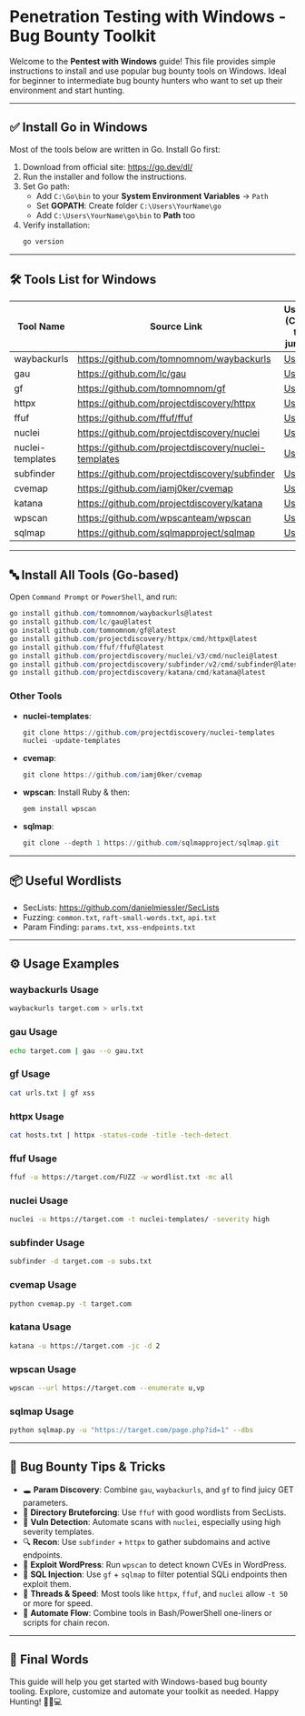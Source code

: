 # Penetration Testing with Windows - Bug Bounty Toolkit

Welcome to the **Pentest with Windows** guide! This file provides simple instructions to install and use popular bug bounty tools on Windows. Ideal for beginner to intermediate bug bounty hunters who want to set up their environment and start hunting.

---

## ✅ Install Go in Windows

Most of the tools below are written in Go. Install Go first:

1. Download from official site: https://go.dev/dl/
2. Run the installer and follow the instructions.
3. Set Go path:
    - Add `C:\Go\bin` to your **System Environment Variables** → `Path`
    - Set **GOPATH**: Create folder `C:\Users\YourName\go`
    - Add `C:\Users\YourName\go\bin` to **Path** too
4. Verify installation:
    ```powershell
    go version
    ```

---

## 🛠️ Tools List for Windows

| Tool Name       | Source Link                                                 | Usage (Click to jump)         |
|----------------|--------------------------------------------------------------|-------------------------------|
| waybackurls     | https://github.com/tomnomnom/waybackurls                   | [Usage](#waybackurls-usage)  |
| gau             | https://github.com/lc/gau                                   | [Usage](#gau-usage)           |
| gf              | https://github.com/tomnomnom/gf                             | [Usage](#gf-usage)            |
| httpx           | https://github.com/projectdiscovery/httpx                   | [Usage](#httpx-usage)         |
| ffuf            | https://github.com/ffuf/ffuf                                | [Usage](#ffuf-usage)          |
| nuclei          | https://github.com/projectdiscovery/nuclei                 | [Usage](#nuclei-usage)        |
| nuclei-templates | https://github.com/projectdiscovery/nuclei-templates      | [Usage](#nuclei-usage)        |
| subfinder       | https://github.com/projectdiscovery/subfinder              | [Usage](#subfinder-usage)     |
| cvemap           | https://github.com/iamj0ker/cvemap                         | [Usage](#cvemap-usage)        |
| katana          | https://github.com/projectdiscovery/katana                 | [Usage](#katana-usage)        |
| wpscan          | https://github.com/wpscanteam/wpscan                        | [Usage](#wpscan-usage)        |
| sqlmap          | https://github.com/sqlmapproject/sqlmap                    | [Usage](#sqlmap-usage)        |

---

## 🔤 Install All Tools (Go-based)

Open `Command Prompt` or `PowerShell`, and run:
```powershell
go install github.com/tomnomnom/waybackurls@latest
go install github.com/lc/gau@latest
go install github.com/tomnomnom/gf@latest
go install github.com/projectdiscovery/httpx/cmd/httpx@latest
go install github.com/ffuf/ffuf@latest
go install github.com/projectdiscovery/nuclei/v3/cmd/nuclei@latest
go install github.com/projectdiscovery/subfinder/v2/cmd/subfinder@latest
go install github.com/projectdiscovery/katana/cmd/katana@latest
```

### Other Tools
- **nuclei-templates**:
  ```powershell
  git clone https://github.com/projectdiscovery/nuclei-templates
  nuclei -update-templates
  ```
- **cvemap**:
  ```powershell
  git clone https://github.com/iamj0ker/cvemap
  ```
- **wpscan**:
  Install Ruby & then:
  ```powershell
  gem install wpscan
  ```
- **sqlmap**:
  ```powershell
  git clone --depth 1 https://github.com/sqlmapproject/sqlmap.git
  ```

---

## 📦 Useful Wordlists
- SecLists: https://github.com/danielmiessler/SecLists
- Fuzzing: `common.txt`, `raft-small-words.txt`, `api.txt`
- Param Finding: `params.txt`, `xss-endpoints.txt`

---

## ⚙️ Usage Examples

### waybackurls Usage
```bash
waybackurls target.com > urls.txt
```

### gau Usage
```bash
echo target.com | gau --o gau.txt
```

### gf Usage
```bash
cat urls.txt | gf xss
```

### httpx Usage
```bash
cat hosts.txt | httpx -status-code -title -tech-detect
```

### ffuf Usage
```bash
ffuf -u https://target.com/FUZZ -w wordlist.txt -mc all
```

### nuclei Usage
```bash
nuclei -u https://target.com -t nuclei-templates/ -severity high
```

### subfinder Usage
```bash
subfinder -d target.com -o subs.txt
```

### cvemap Usage
```bash
python cvemap.py -t target.com
```

### katana Usage
```bash
katana -u https://target.com -jc -d 2
```

### wpscan Usage
```bash
wpscan --url https://target.com --enumerate u,vp
```

### sqlmap Usage
```bash
python sqlmap.py -u "https://target.com/page.php?id=1" --dbs
```

---

## 🧠 Bug Bounty Tips & Tricks

- 🕳 **Param Discovery**: Combine `gau`, `waybackurls`, and `gf` to find juicy GET parameters.
- 🏰 **Directory Bruteforcing**: Use `ffuf` with good wordlists from SecLists.
- 📜 **Vuln Detection**: Automate scans with `nuclei`, especially using high severity templates.
- 🔍 **Recon**: Use `subfinder` + `httpx` to gather subdomains and active endpoints.
- 🦠 **Exploit WordPress**: Run `wpscan` to detect known CVEs in WordPress.
- 🐍 **SQL Injection**: Use `gf` + `sqlmap` to filter potential SQLi endpoints then exploit them.
- 🧵 **Threads & Speed**: Most tools like `httpx`, `ffuf`, and `nuclei` allow `-t 50` or more for speed.
- 🔁 **Automate Flow**: Combine tools in Bash/PowerShell one-liners or scripts for chain recon.

---

## 📌 Final Words
This guide will help you get started with Windows-based bug bounty tooling. Explore, customize and automate your toolkit as needed. Happy Hunting! 🕵️‍♂️💻
